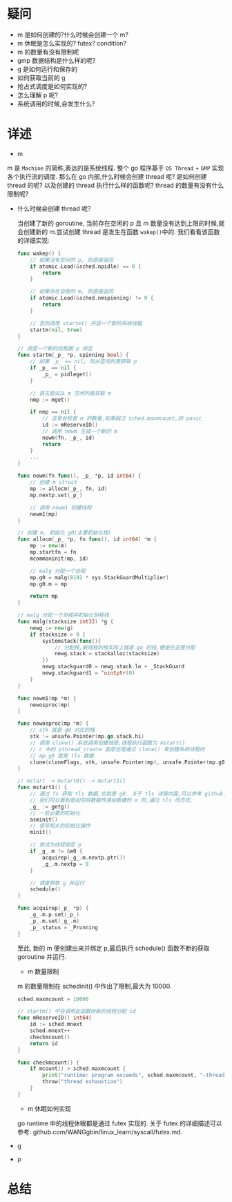# 疑问
- m 是如何创建的?什么时候会创建一个 m?
- m 休眠是怎么实现的? futex? condition?
- m 的数量有没有限制呢
- gmp 数据结构是什么样的呢?
- g 是如何运行和保存的
- 如何获取当前的 g
- 抢占式调度是如何实现的?
- 怎么理解 p 呢?
- 系统调用的时候,会发生什么?
# 详述
- m

m 是 `Machine` 的简称,表达的是系统线程. 整个 go 程序基于 `OS Thread` + `GMP` 实现各个执行流的调度. 那么在 go 内部,什么时候会创建 thread 呢? 是如何创建 thread 的呢? 以及创建的 thread 执行什么样的函数呢? thread 的数量有没有什么限制呢?

  - 什么时候会创建 thread 呢?

    当创建了新的 goroutine, 当前存在空闲的 p 且 m 数量没有达到上限的时候,就会创建新的 m.尝试创建 thread 是发生在函数 `wakep()`中的. 我们看看该函数的详细实现:
    ```go
    func wakep() {
        // 如果没有空闲的 p, 则直接返回
        if atomic.Load(&sched.npidle) == 0 {
            return
        }

        // 如果存在自旋的 m, 则直接返回
        if atomic.Load(&sched.nmspinning) != 0 {
            return
        }

        // 否则调用 startm() 开启一个新的系统线程
        startm(nil, true)
    }

    // 调度一个新的线程跟 p 绑定
    func startm(_p_ *p, spinning bool) {
        // 如果 _p_ == nil, 则从空闲列表获取 p
        if _p_ == nil {
            _p_ = pidleget()
        }

        // 首先尝试从 m 空闲列表获取 m
        nmp := mget()

        if nmp == nil {
            // 这里会检查 m 的数量,如果超过 sched.maxmcount,则 panic
            id := mReserveID()
            // 调用 newm 生成一个新的 m
            newm(fn, _p_, id)
            return
        }
        ...
    }

    func newm(fn func(), _p_ *p, id int64) {
        // 创建 m struct
        mp := allocm(_p_, fn, id)
        mp.nextp.set(_p_)

        // 调用 newm1 创建线程
        newm1(mp)
    }

    // 创建 m, 初始化 g0(主要初始化栈)
    func allocm(_p_ *p, fn func(), id int64) *m {
        mp := new(m)
        mp.startfn = fn
        mcommoninit(mp, id)

        // malg 分配一个协程
        mp.g0 = malg(8192 * sys.StackGuardMultiplier)
        mp.g0.m = mp

        return mp
    }

    // malg 分配一个协程并初始化协程栈
    func malg(stacksize int32) *g {
        newg := new(g)
        if stacksize > 0 {
            systemstack(func(){
                // 分配栈,新线程的栈实际上就是 go 的栈,便是在这里分配
                newg.stack = stackalloc(stacksize)
            })
            newg.stackguard0 = newg.stack.lo + _StackGuard
            newg.stackguard1 = ^uintptr(0)
        }
    }

    func newm1(mp *m) {
        newosproc(mp)
    }

    func newosproc(mp *m) {
        // stk 就是 g0 对应的栈
        stk := unsafe.Pointer(mp.go.stack.hi)
        // 调用 clone() 系统调用创建线程,线程执行函数为 mstart()
        // c 中的 pthread_create 底层也是通过 clone() 来创建系统线程的
        // mp.g0 就是 tls 数据
        clone(cloneFlags, stk, unsafe.Pointer(mp), unsafe.Pointer(mp.g0), unsafe.Pointer(funcPC(mstart)))
    }

    // mstart -> mstart0() -> mstart1()
    func mstart1() {
        // 通过 fs 获取 tls 数据,也就是 g0. 关于 tls 详细内容,可以参考 github.com/WANGgbin/linux_learn/syscall/tls.md.
        // 我们可以看到是如何将数据传递给新建的 m 的,通过 tls 的方式.
        _g_ := getg()
        // 一些必要的初始化
        asminit()
        // 信号相关的初始化操作
        minit()

        // 尝试为线程绑定 p
        if _g_.m != &m0 {
            acquirep(_g_.m.nextp.ptr())
            _g_.m.nextp = 0
        }

        // 调度获取 g 并运行
        schedule()
    }

    func acquirep(_p_ *p) {
        _g_.m.p.set(_p_)
        _p_.m.set(_g_.m)
        _p_.status = _Prunning
    }
    ```
    至此, 新的 m 便创建出来并绑定 p,最后执行 schedule() 函数不断的获取 goroutine 并运行.

    - m 数量限制

    m 的数量限制在 schedinit() 中作出了限制,最大为 10000.
    ```go
    sched.maxmcount = 10000
    ```

    ```go
    // startm() 中会调用此函数给新的线程分配 id
    func mReserveID() int64{
        id := sched.mnext
        sched.mnext++
        checkmcount()
        return id
    }

    func checkmcount() {
        if mcount() > sched.maxmcount {
            print("runtime: program exceeds", sched.maxmcount, "-thread limit\n")
            throw("thread exhaustion")
        }
    }
    ```
    - m 休眠如何实现

    go runtime 中的线程休眠都是通过 futex 实现的. 关于 futex 的详细描述可以参考: github.com/WANGgbin/linux_learn/syscall/futex.md.
- g
- p
# 总结